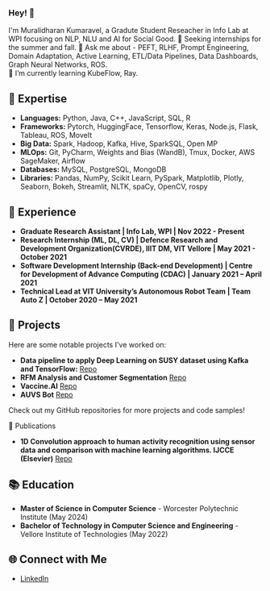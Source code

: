 ### Hey! 👋

<!--
**murali22chan/murali22chan** is a ✨ _special_ ✨ repository because its `README.md` (this file) appears on your GitHub profile.

Here are some ideas to get you started:

- 🔭 I’m currently working on ...
- 🌱 I’m currently learning ...
- 👯 I’m looking to collaborate on ...
- 🤔 I’m looking for help with ...
- 💬 Ask me about ...
- 📫 How to reach me: ...
- 😄 Pronouns: ...
- ⚡ Fun fact: ...
## 💼 Experience

- **Machine Learning Engineer** at XYZ Company (Year - Present)
  - Developed and deployed ML models for predicting customer behavior, resulting in a 20% increase in sales.
  - Collaborated with cross-functional teams to identify and implement ML opportunities across various business units.

- **Data Scientist Intern** at ABC Company (Year)
  - Conducted exploratory data analysis and developed predictive models for customer churn prediction.
  - Presented findings and recommendations to the management team, leading to a 15% reduction in churn rate.
-->



I'm Muralidharan Kumaravel, a Gradute Student Reseacher in Info Lab at WPI focusing on NLP, NLU and AI for Social Good.
💼 Seeking internships for the summer and fall.
💬 Ask me about - PEFT, RLHF, Prompt Engineering, Domain Adaptation, Active Learning, ETL/Data Pipelines, Data Dashboards, Graph Neural Networks, ROS. <br>
🌱 I’m currently learning KubeFlow, Ray.


## 🧠 Expertise
- **Languages:** Python, Java, C++, JavaScript, SQL, R
- **Frameworks:** Pytorch, HuggingFace, Tensorflow, Keras, Node.js, Flask, Tableau, ROS, MoveIt
- **Big Data:** Spark, Hadoop, Kafka, Hive, SparkSQL, Open MP
- **MLOps:** Git, PyCharm, Weights and Bias (WandB), Tmux, Docker, AWS SageMaker, Airflow
- **Databases:** MySQL, PostgreSQL, MongoDB
- **Libraries:** Pandas, NumPy, Scikit Learn, PySpark, Matplotlib, Plotly, Seaborn, Bokeh, Streamlit, NLTK, spaCy, OpenCV, rospy

## 🔭 Experience

- **Graduate Research Assistant | Info Lab, WPI | Nov 2022 - Present**  
- **Research Internship (ML, DL, CV) | Defence Research and Development Organization(CVRDE), IIIT DM, VIT Vellore | May 2021 - October 2021**  
- **Software Development Internship (Back-end Development) | Centre for Development of Advance Computing (CDAC) |  January 2021 – April 2021**
- **Technical Lead at VIT University’s Autonomous Robot Team | Team Auto Z | October 2020 – May 2021**


## 🚀 Projects

Here are some notable projects I've worked on:

- **Data pipeline to apply Deep Learning on SUSY dataset using Kafka and TensorFlow:** [Repo](https://github.com/murali22chan/Datapipeline-to-Apply-Deep-learning-on-SUSY-dataset-using-Kafka-and-TensorFlow)
- **RFM Analysis and Customer Segmentation** [Repo](https://github.com/murali22chan/RFM-Analysis-and-Customer-Segmentation)
- **Vaccine.AI** [Repo](https://github.com/murali22chan/Vaccine.AI)
- **AUVS Bot** [Repo](https://github.com/murali22chan/AUVS-Bot)


Check out my GitHub repositories for more projects and code samples!

📖 Publications
- **1D Convolution approach to human activity recognition using sensor data and comparison with machine learning algorithms. IJCCE (Elsevier)** [Repo](https://github.com/murali22chan/1D-Conv-on-HAR-IJCCE-Publication-) 

## 📚 Education

- **Master of Science in Computer Science** - Worcester Polytechnic Institute (May 2024)
- **Bachelor of Technology in Computer Science and Engineering** - Vellore Institute of Technologies (May 2022)



## 🌐 Connect with Me

- [LinkedIn](https://www.linkedin.com/in/muralidharan-k-cs/)




